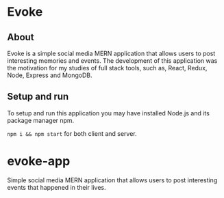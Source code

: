 # Evoke

## About
Evoke is a simple social media MERN application that allows users to post interesting memories and events. The development of this application was the motivation for my studies of full stack tools, such as, React, Redux, Node, Express and MongoDB.

## Setup and run
To setup and run this application you may have installed Node.js and its package manager npm.

```npm i && npm start```
for both client and server.
# evoke-app
Simple social media MERN application that allows users to post interesting events that happened in their lives.
